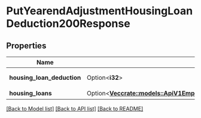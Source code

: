 # PutYearendAdjustmentHousingLoanDeduction200Response

## Properties

Name | Type | Description | Notes
------------ | ------------- | ------------- | -------------
**housing_loan_deduction** | Option<**i32**> | 住宅借入金等特別控除 | [optional]
**housing_loans** | Option<[**Vec<crate::models::ApiV1EmployeeYearendAdjustmentHousingLoanSerializer>**](ApiV1EmployeeYearendAdjustmentHousingLoanSerializer.md)> | 住宅ローン | [optional]

[[Back to Model list]](../README.md#documentation-for-models) [[Back to API list]](../README.md#documentation-for-api-endpoints) [[Back to README]](../README.md)


